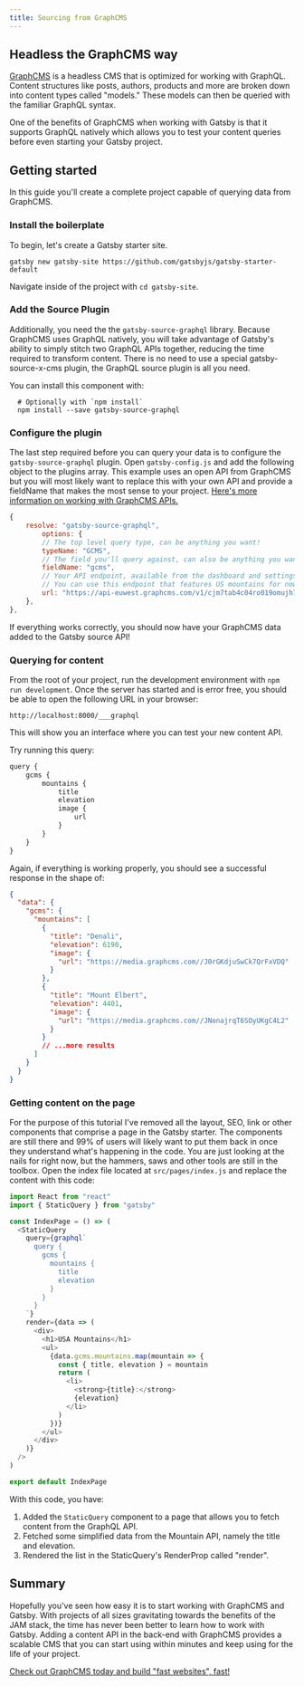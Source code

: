 ```yaml
---
title: Sourcing from GraphCMS
---
```


## Headless the GraphCMS way

[GraphCMS](https://graphcms.com?ref="gatsby-headless-docs-top") is a headless CMS that is optimized for working with GraphQL. Content structures like posts, authors, products and more are broken down into content types called "models." These models can then be queried with the familiar GraphQL syntax.

One of the benefits of GraphCMS when working with Gatsby is that it supports GraphQL natively which allows you to test your content queries before even starting your Gatsby project.

## Getting started

In this guide you'll create a complete project capable of querying data from GraphCMS.

### Install the boilerplate

To begin, let's create a Gatsby starter site.

```shell
gatsby new gatsby-site https://github.com/gatsbyjs/gatsby-starter-default
```

Navigate inside of the project with `cd gatsby-site`.

### Add the Source Plugin

Additionally, you need the the `gatsby-source-graphql` library. Because GraphCMS uses GraphQL natively, you will take advantage of Gatsby's ability to simply stitch two GraphQL APIs together, reducing the time required to transform content. There is no need to use a special gatsby-source-x-cms plugin, the GraphQL source plugin is all you need.

You can install this component with:

```shell
  # Optionally with `npm install`
  npm install --save gatsby-source-graphql
```

### Configure the plugin

The last step required before you can query your data is to configure the `gatsby-source-graphql` plugin. Open `gatsby-config.js` and add the following object to the plugins array. This example uses an open API from GraphCMS but you will most likely want to replace this with your own API and provide a fieldName that makes the most sense to your project. [Here's more information on working with GraphCMS APIs.](https://docs.graphcms.com/developers/api)

```js
{
    resolve: "gatsby-source-graphql",
        options: {
        // The top level query type, can be anything you want!
        typeName: "GCMS",
        // The field you'll query against, can also be anything you want.
        fieldName: "gcms",
        // Your API endpoint, available from the dashboard and settings window.
        // You can use this endpoint that features US mountains for now.
        url: "https://api-euwest.graphcms.com/v1/cjm7tab4c04ro019omujh708u/master",
    },
},
```

If everything works correctly, you should now have your GraphCMS data added to the Gatsby source API!

### Querying for content

From the root of your project, run the development environment with `npm run development`. Once the server has started and is error free, you should be able to open the following URL in your browser:

`http://localhost:8000/___graphql`

This will show you an interface where you can test your new content API.

Try running this query:

```js
query {
    gcms {
        mountains {
            title
            elevation
            image {
                url
            }
        }
    }
}
```

Again, if everything is working properly, you should see a successful response in the shape of:

```json
{
  "data": {
    "gcms": {
      "mountains": [
        {
          "title": "Denali",
          "elevation": 6190,
          "image": {
            "url": "https://media.graphcms.com//J0rGKdjuSwCk7QrFxVDQ"
          }
        },
        {
          "title": "Mount Elbert",
          "elevation": 4401,
          "image": {
            "url": "https://media.graphcms.com//JNonajrqT6SOyUKgC4L2"
          }
        }
        // ...more results
      ]
    }
  }
}
```

### Getting content on the page

For the purpose of this tutorial I've removed all the layout, SEO, link or other components that comprise a page in the Gatsby starter. The components are still there and 99% of users will likely want to put them back in once they understand what's happening in the code. You are just looking at the nails for right now, but the hammers, saws and other tools are still in the toolbox. Open the index file located at `src/pages/index.js` and replace the content with this code:

```js
import React from "react"
import { StaticQuery } from "gatsby"

const IndexPage = () => (
  <StaticQuery
    query={graphql`
      query {
        gcms {
          mountains {
            title
            elevation
          }
        }
      }
    `}
    render={data => (
      <div>
        <h1>USA Mountains</h1>
        <ul>
          {data.gcms.mountains.map(mountain => {
            const { title, elevation } = mountain
            return (
              <li>
                <strong>{title}:</strong>
                {elevation}
              </li>
            )
          })}
        </ul>
      </div>
    )}
  />
)

export default IndexPage
```

With this code, you have:

1. Added the `StaticQuery` component to a page that allows you to fetch content from the GraphQL API.
2. Fetched some simplified data from the Mountain API, namely the title and elevation.
3. Rendered the list in the StaticQuery's RenderProp called "render".

## Summary

Hopefully you've seen how easy it is to start working with GraphCMS and Gatsby. With projects of all sizes gravitating towards the benefits of the JAM stack, the time has never been better to learn how to work with Gatsby. Adding a content API in the back-end with GraphCMS provides a scalable CMS that you can start using within minutes and keep using for the life of your project.

[Check out GraphCMS today and build "fast websites", fast!](https://graphcms.com?ref="gatsby-headless-docs-bottom")
